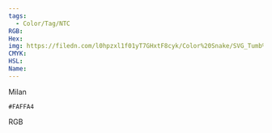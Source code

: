 ```yaml
---
tags:
  - Color/Tag/NTC
RGB:
Hex:
img: https://filedn.com/l0hpzxl1f01yT7GHxtF8cyk/Color%20Snake/SVG_Tumb%20Mass%20No%20Name/FAFFA4.svg
CMYK:
HSL:
Name:
---
```

Milan
```palette
#FAFFA4
```
RGB
